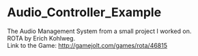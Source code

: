 # Audio_Controller_Example
The Audio Management System from a small project I worked on.
<br>
ROTA by Erich Kohlweg.
<br>
Link to the Game: http://gamejolt.com/games/rota/46815
